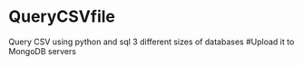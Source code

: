 # QueryCSVfile
Query CSV using python and sql 3 different sizes of databases 
#Upload it to MongoDB servers
